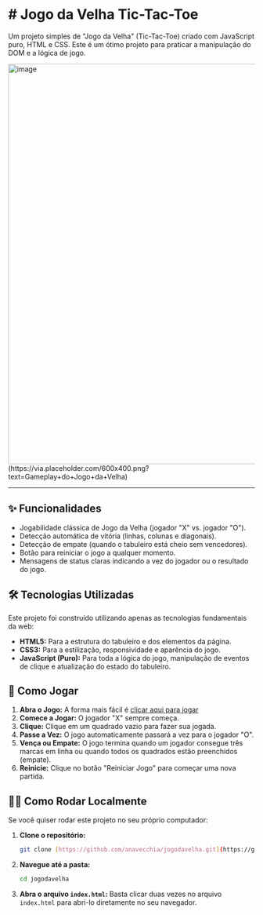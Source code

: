 # #  Jogo da Velha  Tic-Tac-Toe

Um projeto simples de "Jogo da Velha" (Tic-Tac-Toe) criado com JavaScript puro, HTML e CSS. Este é um ótimo projeto para praticar a manipulação do DOM e a lógica de jogo.

<img width="807" height="816" alt="image" src="https://github.com/user-attachments/assets/6072f13a-1268-4847-a82c-e84ddc4bef50" />
(https://via.placeholder.com/600x400.png?text=Gameplay+do+Jogo+da+Velha)

---

## ✨ Funcionalidades

* Jogabilidade clássica de Jogo da Velha (jogador "X" vs. jogador "O").
* Detecção automática de vitória (linhas, colunas e diagonais).
* Detecção de empate (quando o tabuleiro está cheio sem vencedores).
* Botão para reiniciar o jogo a qualquer momento.
* Mensagens de status claras indicando a vez do jogador ou o resultado do jogo.

## 🛠️ Tecnologias Utilizadas

Este projeto foi construído utilizando apenas as tecnologias fundamentais da web:

* **HTML5:** Para a estrutura do tabuleiro e dos elementos da página.
* **CSS3:** Para a estilização, responsividade e aparência do jogo.
* **JavaScript (Puro):** Para toda a lógica do jogo, manipulação de eventos de clique e atualização do estado do tabuleiro.

## 🚀 Como Jogar

1.  **Abra o Jogo:** A forma mais fácil é [clicar aqui para jogar](https://anavecchia.github.io/jogodavelha/)
2.  **Comece a Jogar:** O jogador "X" sempre começa.
3.  **Clique:** Clique em um quadrado vazio para fazer sua jogada.
4.  **Passe a Vez:** O jogo automaticamente passará a vez para o jogador "O".
5.  **Vença ou Empate:** O jogo termina quando um jogador consegue três marcas em linha ou quando todos os quadrados estão preenchidos (empate).
6.  **Reinicie:** Clique no botão "Reiniciar Jogo" para começar uma nova partida.

## 🏃‍♀️ Como Rodar Localmente

Se você quiser rodar este projeto no seu próprio computador:

1.  **Clone o repositório:**
    ```bash
    git clone [https://github.com/anavecchia/jogodavelha.git](https://github.com/anavecchia/jogodavelha.git)
    ```
2.  **Navegue até a pasta:**
    ```bash
    cd jogodavelha
    ```
3.  **Abra o arquivo `index.html`:**
    Basta clicar duas vezes no arquivo `index.html` para abri-lo diretamente no seu navegador.
